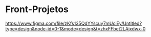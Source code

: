 # Front-Projetos

https://www.figma.com/file/zKfs135QdYYscuy7mUciEy/Untitled?type=design&node-id=0-1&mode=design&t=zhxFFbet2LAjxdwx-0